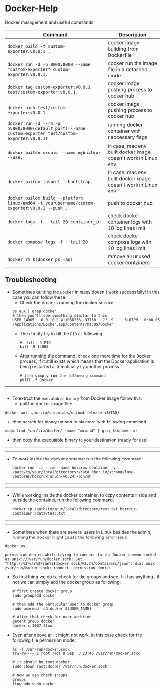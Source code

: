 # Docker-Help
Docker management and useful commands

| Command | Description |
| --- | --- |
| `docker build -t custom-exporter:v0.0.1 .` | docker image building from Dockerfile |
| `docker run -d -p 8000:8000 --name "custom-exporter" custom-exporter:v0.0.1.` | docker run the image file in a detached mode |
| `docker tag custom-exporter:v0.0.1 test/custom-exporter:v0.0.1.` | docker image pushing process to docker hub |
| `docker push test/custom-exporter:v0.0.1` | docker image pushing process to docker hub |
| `docker run -d --rm -p 55800:8000(default_port) --name custom-exporter test/custom-exporter:v0.0.1t` | running docker container with neccessary flags |
| `docker buildx create --name mybuilder --use.` | in case, mac env built docker image doesn't work in Linux env |
| `docker buildx inspect --bootstrap` | in case, mac env built docker image doesn't work in Linux env |
| `docker buildx build --platform linux/amd64 -t yourusername/custom-exporter:v0.0.1 --push .` | push to docker hub |
| `docker logs -f --tail 20 container_id` | check docker container logs with 20 log lines limit |
| `docker compose logs -f --tail 20` | check docker compose logs with 20 log lines limit |
| `docker rm $(docker ps -aq)` | remove all unused docker containers |


## Troubleshooting

- Sometimes quitting the `Docker` in `MacOS` doesn't work successfully! In this case you can follow these:
  - Check the process running the docker service
  ```
  ps aux | grep docker
  # then you'll see something similar to this
  USER 14065   0.0  0.2 411036256  33760   ??  S     6:07PM   0:00.05 /Applications/Docker.app/Contents/MacOS/Docker
  ```
  - Then firstly try to kill the `PID` as following
    ```
    #  kill -9 PID
    kill -9 14065
    ```
  - After running the command, check one more time for the Docker process, if it still exists which means that the Docker application is being restarted automatically by another process
    ```
    # then simply run the following command
    pkill -f Docker
    ```
-----------------------------------------------------------------
-----------------------------------------------------------------
- To extract the `executable binary` from Docker image follow this:
  - pull the docker image file:
```
docker pull ghcr.io/unionlabs/uniond-release:v${TAG}
```
  - then search for binary uniond in nix store with following command
```
sudo find /var/lib/docker/ -name "uniond" | grep $(uname -m)
```
  - then copy the executable binary to your destination (ready for use)
------------------------------------------------------------------
-----------------------------------------------------------------
- To work inside the docker container run the following command:
  ```
  docker run -it --rm --name horcrux-container -v /path/to/your/local/directory:/data ghcr.io/strangelove-ventures/horcrux:union-v0.24 /bin/sh
  ```
------------------------------------------------------------------
-----------------------------------------------------------------
- While working inside the docker container, to copy contents inside and outside the container, run the following command:
  ```
  docker cp /path/to/your/local/directory/test.txt horcrux-container:/data/test.txt
  ```
------------------------------------------------------------------
-----------------------------------------------------------------
- Sometimes when there are several users in Linux besides the admin, running the docker might cause the following error issue
```
docker ps

permission denied while trying to connect to the Docker daemon socket at unix:///var/run/docker.sock: Get "http://%2Fvar%2Frun%2Fdocker.sock/v1.24/containers/json": dial unix /var/run/docker.sock: connect: permission denied
```
  - So first thing we do is, check for the groups and see if it has anything , if not we can simply add the docker group as following:
    ```
    # first create docker group
    sudo groupadd docker

    # then add the particular user to docker group
    sudo usermod -aG docker ${USER_NAME}

    # after that check for user addition
    getent group docker
    docker:x:1007:flow
    ```
 - Even after above all, it might not work, in this case check for the following file permission mode:
   ```
   ls -l /var/run/docker.sock
   srw-rw---- 1 root root 0 Sep  3 23:46 /var/run/docker.sock

   # it should be root:docker
   sudo chown root:docker /var/run/docker.sock

   # now we can check groups
   groups
   flow adm sudo docker
   ```
